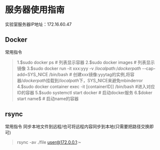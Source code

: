 # 服务器使用指南
实验室服务器IP地址：172.16.60.47

## Docker
常用指令
>1.\$sudo docker ps # 列表显示容器
2.\$sudo docker images # 列表显示镜像
3.\$sudo docker run -it xxx:yyy -v $/localpath$:$/dockerpath$ --cap-add=SYS_NICE /bin/bash # 创建xxx镜像:yyytag的实例,将容器$/dockerpath$挂载到$/localpath$下，SYS_NICE来避免mbinderror
4.\$sudo docker container exec -it \[containerID]]  /bin/bash #进入对应ID的容器
5.\$sudo systemctl start docker # 启动docker服务
6.\$doker start name$ # 启动name的容器


## rsync
常用指令
同步本地文件到远程/也可将远程内容同步到本地(只需要把路径交换即可)
>rsync -av ./file user@172.0.0.1:~



